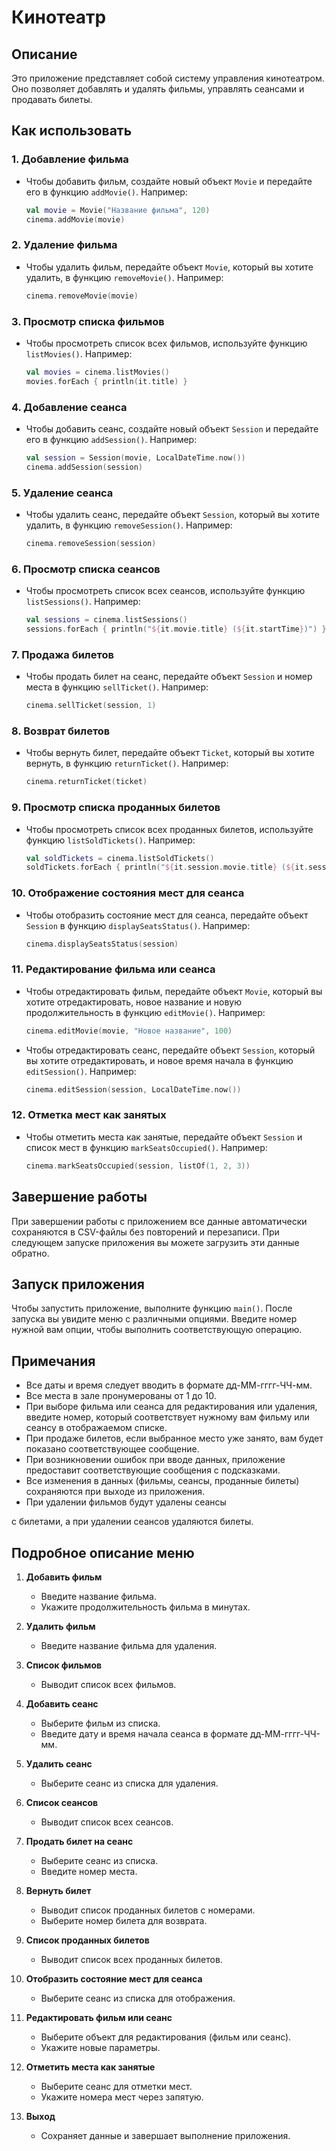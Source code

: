 # Кинотеатр

## Описание
Это приложение представляет собой систему управления кинотеатром. Оно позволяет добавлять и удалять фильмы, управлять сеансами и продавать билеты.

## Как использовать

### 1. **Добавление фильма**
   - Чтобы добавить фильм, создайте новый объект `Movie` и передайте его в функцию `addMovie()`. Например:
     ```kotlin
     val movie = Movie("Название фильма", 120)
     cinema.addMovie(movie)
     ```

### 2. **Удаление фильма**
   - Чтобы удалить фильм, передайте объект `Movie`, который вы хотите удалить, в функцию `removeMovie()`. Например:
     ```kotlin
     cinema.removeMovie(movie)
     ```

### 3. **Просмотр списка фильмов**
   - Чтобы просмотреть список всех фильмов, используйте функцию `listMovies()`. Например:
     ```kotlin
     val movies = cinema.listMovies()
     movies.forEach { println(it.title) }
     ```

### 4. **Добавление сеанса**
   - Чтобы добавить сеанс, создайте новый объект `Session` и передайте его в функцию `addSession()`. Например:
     ```kotlin
     val session = Session(movie, LocalDateTime.now())
     cinema.addSession(session)
     ```

### 5. **Удаление сеанса**
   - Чтобы удалить сеанс, передайте объект `Session`, который вы хотите удалить, в функцию `removeSession()`. Например:
     ```kotlin
     cinema.removeSession(session)
     ```

### 6. **Просмотр списка сеансов**
   - Чтобы просмотреть список всех сеансов, используйте функцию `listSessions()`. Например:
     ```kotlin
     val sessions = cinema.listSessions()
     sessions.forEach { println("${it.movie.title} (${it.startTime})") }
     ```

### 7. **Продажа билетов**
   - Чтобы продать билет на сеанс, передайте объект `Session` и номер места в функцию `sellTicket()`. Например:
     ```kotlin
     cinema.sellTicket(session, 1)
     ```

### 8. **Возврат билетов**
   - Чтобы вернуть билет, передайте объект `Ticket`, который вы хотите вернуть, в функцию `returnTicket()`. Например:
     ```kotlin
     cinema.returnTicket(ticket)
     ```

### 9. **Просмотр списка проданных билетов**
   - Чтобы просмотреть список всех проданных билетов, используйте функцию `listSoldTickets()`. Например:
     ```kotlin
     val soldTickets = cinema.listSoldTickets()
     soldTickets.forEach { println("${it.session.movie.title} (${it.session.startTime}), Место: ${it.seat}") }
     ```

### 10. **Отображение состояния мест для сеанса**
   - Чтобы отобразить состояние мест для сеанса, передайте объект `Session` в функцию `displaySeatsStatus()`. Например:
     ```kotlin
     cinema.displaySeatsStatus(session)
     ```

### 11. **Редактирование фильма или сеанса**
   - Чтобы отредактировать фильм, передайте объект `Movie`, который вы хотите отредактировать, новое название и новую продолжительность в функцию `editMovie()`. Например:
     ```kotlin
     cinema.editMovie(movie, "Новое название", 100)
     ```
   - Чтобы отредактировать сеанс, передайте объект `Session`, который вы хотите отредактировать, и новое время начала в функцию `editSession()`. Например:
     ```kotlin
     cinema.editSession(session, LocalDateTime.now())
     ```

### 12. **Отметка мест как занятых**
   - Чтобы отметить места как занятые, передайте объект `Session` и список мест в функцию `markSeatsOccupied()`. Например:
     ```kotlin
     cinema.markSeatsOccupied(session, listOf(1, 2, 3))
     ```

## Завершение работы
При завершении работы с приложением все данные автоматически сохраняются в CSV-файлы без повторений и перезаписи. При следующем запуске приложения вы можете загрузить эти данные обратно.

## Запуск приложения
Чтобы запустить приложение, выполните функцию `main()`. После запуска вы увидите меню с различными опциями. Введите номер нужной вам опции, чтобы выполнить соответствующую операцию.

## Примечания
- Все даты и время следует вводить в формате дд-ММ-гггг-ЧЧ-мм.
- Все места в зале пронумерованы от 1 до 10.
- При выборе фильма или сеанса для редактирования или удаления, введите номер, который соответствует нужному вам фильму или сеансу в отображаемом списке.
- При продаже билетов, если выбранное место уже занято, вам будет показано соответствующее сообщение.
- При возникновении ошибок при вводе данных, приложение предоставит соответствующие сообщения с подсказками.
- Все изменения в данных (фильмы, сеансы, проданные билеты) сохраняются при выходе из приложения.
- При удалении фильмов будут удалены сеансы

 с билетами, а при удалении сеансов удаляются билеты.

## Подробное описание меню

1. **Добавить фильм**
   - Введите название фильма.
   - Укажите продолжительность фильма в минутах.

2. **Удалить фильм**
   - Введите название фильма для удаления.

3. **Список фильмов**
   - Выводит список всех фильмов.

4. **Добавить сеанс**
   - Выберите фильм из списка.
   - Введите дату и время начала сеанса в формате дд-ММ-гггг-ЧЧ-мм.

5. **Удалить сеанс**
   - Выберите сеанс из списка для удаления.

6. **Список сеансов**
   - Выводит список всех сеансов.

7. **Продать билет на сеанс**
   - Выберите сеанс из списка.
   - Введите номер места.

8. **Вернуть билет**
   - Выводит список проданных билетов с номерами.
   - Выберите номер билета для возврата.

9. **Список проданных билетов**
   - Выводит список всех проданных билетов.

10. **Отобразить состояние мест для сеанса**
    - Выберите сеанс из списка для отображения.

11. **Редактировать фильм или сеанс**
    - Выберите объект для редактирования (фильм или сеанс).
    - Укажите новые параметры.

12. **Отметить места как занятые**
    - Выберите сеанс для отметки мест.
    - Укажите номера мест через запятую.

0. **Выход**
    - Сохраняет данные и завершает выполнение приложения.
